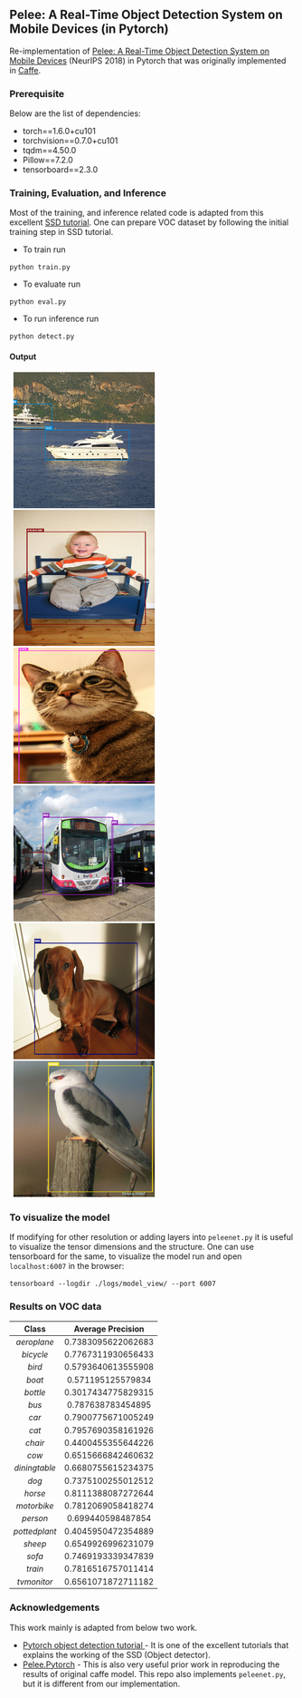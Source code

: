 ## Pelee: A Real-Time Object Detection System on Mobile Devices (in Pytorch)

Re-implementation of [Pelee: A Real-Time Object Detection System on Mobile Devices](https://arxiv.org/pdf/1804.06882.pdf) (NeurIPS 2018) in Pytorch that was originally implemented in [Caffe](https://github.com/Robert-JunWang/Pelee). 

### Prerequisite
Below are the list of dependencies:
- torch==1.6.0+cu101
- torchvision==0.7.0+cu101
- tqdm==4.50.0
- Pillow==7.2.0
- tensorboard==2.3.0

### Training, Evaluation, and Inference
Most of the training, and inference related code is adapted from this excellent [SSD tutorial](https://github.com/sgrvinod/a-PyTorch-Tutorial-to-Object-Detection). One can prepare VOC dataset by following the initial training step in SSD tutorial.

- To train run
```
python train.py
```
- To evaluate run
```
python eval.py
```
- To run inference run
```
python detect.py
```
#### Output
<p align="left">
<img src="./output/2007_002234_out.png" height="240" width="250" hspace="7"/><img src="./output/2007_003205_out.png" height="240" width="250" hspace="7"/> <img src="./output/2007_008575_out.png" height="240" width="250" hspace="7"/><br/>
<img src="./output/2007_002024_out.png" height="240" width="250" hspace="7"/><img src="./output/2008_001479_out.png" height="240" width="250" hspace="7"/> <img src="./output/2008_001194_out.png" height="240" width="250" hspace="7"/> <p />



### To visualize the model
If modifying for other resolution or adding layers into ```peleenet.py``` it is useful to visualize the tensor dimensions and the structure. One can use tensorboard for the same, to visualize the model run and open ```localhost:6007``` in the browser:
```
tensorboard --logdir ./logs/model_view/ --port 6007
```

### Results on VOC data

|  Class | Average Precision  |
| :---: | :---: |
|  _aeroplane_  | 0.7383095622062683 |
|   _bicycle_   | 0.7767311930656433 |
|    _bird_     | 0.5793640613555908 |
|    _boat_     | 0.571195125579834  |
|   _bottle_    | 0.3017434775829315 |
|     _bus_     | 0.787638783454895  |
|     _car_     | 0.7900775671005249 |
|     _cat_     | 0.7957690358161926 |
|    _chair_    | 0.4400455355644226 |
|     _cow_     | 0.6515666842460632 |
| _diningtable_ | 0.6680755615234375 |
|     _dog_     | 0.7375100255012512 |
|    _horse_    | 0.8111388087272644 |
|  _motorbike_  | 0.7812069058418274 |
|   _person_    | 0.699440598487854  |
| _pottedplant_ | 0.4045950472354889 |
|    _sheep_    | 0.6549926996231079 |
|    _sofa_     | 0.7469193339347839 |
|    _train_    | 0.7816516757011414 |
|  _tvmonitor_  | 0.6561071872711182 |



### Acknowledgements
This work mainly is adapted from below two work.
- [Pytorch object detection tutorial ](https://github.com/sgrvinod/a-PyTorch-Tutorial-to-Object-Detection) - It is one of the excellent tutorials that explains the working of the SSD (Object detector).
- [Pelee.Pytorch](https://github.com/yxlijun/Pelee.Pytorch) - This is also very useful prior work in reproducing the results of original caffe model. This repo also implements ```peleenet.py```, but it is different from our implementation. 


